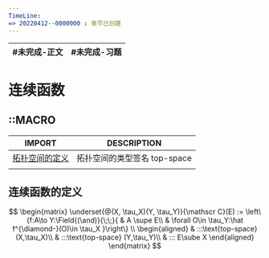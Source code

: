 ```yaml
---
TimeLine: 
=> 20220412--0000000 : 章节已创建
---
```

| #未完成-正文 | #未完成-习题 |
| ------------ | ------------ |

# 连续函数

## ::MACRO

| IMPORT                                                 | DESCRIPTION                           |
| ------------------------------------------------------ | ------------------------------------- |
| [拓扑空间的定义](分析-结构-拓扑空间.md#拓扑空间的定义) | 拓扑空间的类型签名 $\text{top-space}$ |
|                                                        |                                       |

## 连续函数的定义

$$
\begin{matrix}
\underset{@(X, \tau_X)(Y, \tau_Y)}{\mathscr C}(E) := 
    \left\{f:A\to Y:\Field{(\and)}{\;\;}{
        & A \supe E\\
        & \forall O\in \tau_Y:\hat f^{\diamond-}(O)\in \tau_X
    }\right\}
\\
\begin{aligned}
    & :::\text{top-space} (X,\tau_X)\\
    & :::\text{top-space} (Y,\tau_Y)\\
    & ::: E\sube X
\end{aligned}
\end{matrix}
$$
